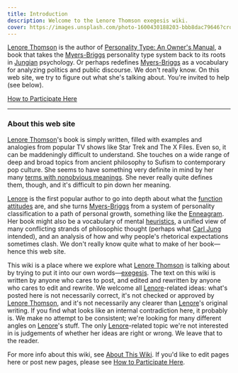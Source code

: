 ```yaml
---
title: Introduction
description: Welcome to the Lenore Thomson exegesis wiki.
cover: https://images.unsplash.com/photo-1600430188203-bbb8dac79646?crop=entropy&cs=srgb&fm=jpg&ixid=M3wxOTcwMjR8MHwxfHNlYXJjaHw5fHx0YXJvdHxlbnwwfHx8fDE3MzgwOTkzODB8MA&ixlib=rb-4.0.3&q=85
---
```


[Lenore Thomson](/wiki/main/typologists/lenore-thomson) is the author of [Personality Type: An Owner's Manual](https://www.amazon.com/Personality-Type-Practical-Understanding-Yourself-ebook/dp/B00KLFBMKG), a book that takes the [Myers-Briggs](/wiki/main/typologists/myers-briggs) personality type system back to its roots in [Jungian](/wiki/main/typologists/carl-jung) psychology. Or perhaps redefines [Myers-Briggs](/wiki/main/typologists/myers-briggs) as a vocabulary for analyzing politics and public discourse. We don't really know. On this web site, we try to figure out what she's talking about. You're invited to help (see below).

[How to Participate Here](/wiki/main/misc/how-to-participate-here-archive)

---

### About this web site

[Lenore Thomson](/wiki/main/typologists/lenore-thomson)'s book is simply written, filled with examples and analogies from popular TV shows like Star Trek and The X Files. Even so, it can be maddeningly difficult to understand. She touches on a wide range of deep and broad topics from ancient philosophy to Sufism to contemporary pop culture. She seems to have something very definite in mind by her many [terms with nonobvious meanings](/wiki/main/our-difficulties/terms-with-nonobvious-meanings). She never really quite defines them, though, and it's difficult to pin down her meaning.

[Lenore](/wiki/main/typologists/lenore-thomson) is the first popular author to go into depth about what the [function attitudes](/wiki/main/fundamentals/function-attitude) are, and she turns [Myers-Briggs](/wiki/main/typologists/lenore-thomson) from a system of personality classification to a path of personal growth, something like the [Enneagram](https://en.wikipedia.org/wiki/main/Enneagram_of_Personality). Her book might also be a vocabulary of mental [heuristics](https://web.archive.org/web/20071215002147/http://greenlightwiki.com/heuristic), a unified view of many conflicting strands of philosophic thought (perhaps what [Carl Jung](/wiki/main/typologists/carl-jung) intended), and an analysis of how and why people's rhetorical expectations sometimes clash. We don't really know quite what to make of her book—hence this web site.

This wiki is a place where we explore what [Lenore Thomson](/wiki/main/typologists/lenore-thomson) is talking about by trying to put it into our own words—[exegesis](/wiki/main/fundamentals/exegesis). The text on this wiki is written by anyone who cares to post, and edited and rewritten by anyone who cares to edit and rewrite. We welcome all [Lenore](/wiki/main/typologists/lenore-thomson)-related ideas: what's posted here is not necessarily correct, it's not checked or approved by [Lenore Thomson](/wiki/main/typologists/lenore-thomson), and it's not necessarily any clearer than [Lenore](/wiki/main/typologists/lenore-thomson)'s original writing. If you find what looks like an internal contradiction here, it probably is. We make no attempt to be consistent; we're looking for many different angles on [Lenore](/wiki/main/typologists/lenore-thomson)'s stuff. The only [Lenore](/wiki/main/typologists/lenore-thomson)-related topic we're not interested in is judgements of whether her ideas are right or wrong. We leave that to the reader.

For more info about this wiki, see [About This Wiki](/wiki/main/misc/about-this-wiki-archive). If you'd like to edit pages here or post new pages, please see [How to Participate Here](/wiki/main/misc/how-to-participate-here-archive).
